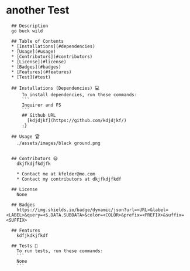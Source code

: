 # another Test
      
  
      ## Description
      go buck wild

      ## Table of Contents
      * [Installations](#dependencies)
      * [Usage](#usage)
      * [Contributors](#contributors)
      * [License](#license)
      * [Badges](#badges)
      * [Features](#features)
      * [Test](#test)

      ## Installations (Dependencies) 💻
          To install dependencies, run these commands:
          ```
          Inquirer and FS
          ```
          ## Github URL
            [kdjdjkf](https://github.com/kdjdjkf/)
          ;}

      ## Usage 🏆
        ./assets/images/black ground.png 
        

      ## Contributors 😃
        dkjfkdjfkdjfk

        * Contact me at kfelder@me.com
        * Contact my contributors at dkjfkdjfkdf

      ## License
        None

      ## Badges
        https://img.shields.io/badge/dynamic/json?url=<URL>&label=<LABEL>&query=<$.DATA.SUBDATA>&color=<COLOR>&prefix=<PREFIX>&suffix=<SUFFIX>

      ## Features
        kdfjkdkjfkdf  

      ## Tests 🧪
        To run tests, run these commands:
        ```
        None
        ```
        